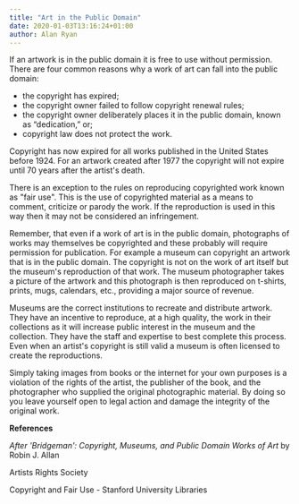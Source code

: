 ```yaml
---
title: "Art in the Public Domain"
date: 2020-01-03T13:16:24+01:00
author: Alan Ryan
---
```



If an artwork is in the public domain it is free to use without permission. There are four common reasons why a work of art can fall into the public domain:

* the copyright has expired;
* the copyright owner failed to follow copyright renewal rules;
* the copyright owner deliberately places it in the public domain, known as “dedication,” or;
* copyright law does not protect the work.

Copyright has now expired for all works published in the United States before 1924.  For an artwork created after 1977 the copyright will not expire until 70 years after the artist's death.  

There is an exception to the rules on reproducing copyrighted work known as "fair use". This is the use of copyrighted material as a means to comment, criticize or parody the work. If the reproduction is used in this way then it may not be considered an infringement.

Remember, that even if a work of art is in the public domain, photographs of works may themselves be copyrighted and these probably will require permission for publication. For example a museum can copyright an artwork that is in the public domain. The copyright is not on the work of art itself but the museum's reproduction of that work.  The museum photographer takes a picture of the artwork and this photograph is then reproduced on t-shirts, prints, mugs, calendars, etc., providing a major source of revenue.  

Museums are the correct institutions to recreate and distribute artwork.  They have an incentive to reproduce, at a high quality, the work in their collections as it will increase public interest in the museum and the collection.  They have the staff and expertise to best complete this process. Even when an artist's copyright is still valid a museum is often licensed to create the reproductions.  

Simply taking images from books or the internet for your own purposes is a violation of the rights of the artist, the publisher of the book, and the photographer who supplied the original photographic material. By doing so you leave yourself open to legal action and damage the integrity of the original work.  

**References**

_After 'Bridgeman': Copyright, Museums, and Public Domain Works of Art_ by Robin J. Allan

Artists Rights Society

Copyright and Fair Use - Stanford University Libraries

